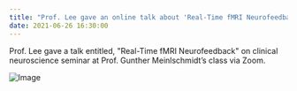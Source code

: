 ```yaml
---
title: "Prof. Lee gave an online talk about 'Real-Time fMRI Neurofeedback'"
date: 2021-06-26 16:30:00
---
```


Prof. Lee gave a talk entitled, "Real-Time fMRI Neurofeedback" on clinical neuroscience seminar at Prof. Gunther Meinlschmidt’s class via Zoom.

![Image](//bspl.korea.ac.kr/Board/Lab_News/2021_06_26_ProfLeeJH_rtfMRI_NF_talk.png) 
